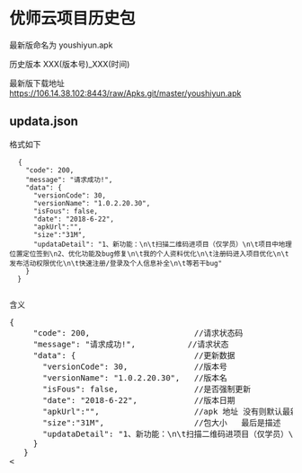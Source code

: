**<h1>优师云项目历史包</h1>**

 最新版命名为 youshiyun.apk

  历史版本 XXX(版本号)_XXX(时间)

  最新版下载地址 https://106.14.38.102:8443/raw/Apks.git/master/youshiyun.apk
 <h2>updata.json</h2>
  格式如下
 <pre> <code> {
    &quot;code&quot;: 200,
    &quot;message&quot;: &quot;请求成功!&quot;,
    &quot;data&quot;: {
      &quot;versionCode&quot;: 30,
      &quot;versionName&quot;: &quot;1.0.2.20.30&quot;,
      &quot;isFous&quot;: false,
      &quot;date&quot;: &quot;2018-6-22&quot;,
      &quot;apkUrl&quot;:&quot;&quot;,
      &quot;size&quot;:&quot;31M&quot;,
      &quot;updataDetail&quot;: &quot;1、新功能：\n\t扫描二维码进项目（仅学员）\n\t项目中地理位置定位签到\n2、优化功能及bug修复\n\t我的个人资料优化\n\t注册码进入项目优化\n\t发布活动权限优化\n\t快速注册/登录及个人信息补全\n\t等若干bug&quot;
    }
  }
  </code></pre>
   含义
   <pre>{
     &quot;code&quot;: 200,                      //请求状态码
     &quot;message&quot;: &quot;请求成功!&quot;,           //请求状态
     &quot;data&quot;: {                         //更新数据
       &quot;versionCode&quot;: 30,              //版本号
       &quot;versionName&quot;: &quot;1.0.2.20.30&quot;,   //版本名
       &quot;isFous&quot;: false,                //是否强制更新
       &quot;date&quot;: &quot;2018-6-22&quot;,            //版本日期
       &quot;apkUrl&quot;:&quot;&quot;,                    //apk 地址 没有则默认最新下载地址
       &quot;size&quot;:&quot;31M&quot;,                   //包大小   最后是描述
       &quot;updataDetail&quot;: &quot;1、新功能：\n\t扫描二维码进项目（仅学员）\n\t项目中地理位置定位签到\n2、优化功能及bug修复\n\t我的个人资料优化\n\t注册码进入项目优化\n\t发布活动权限优化\n\t快速注册/登录及个人信息补全\n\t等若干bug&quot;
     }
   }
<</pre>

